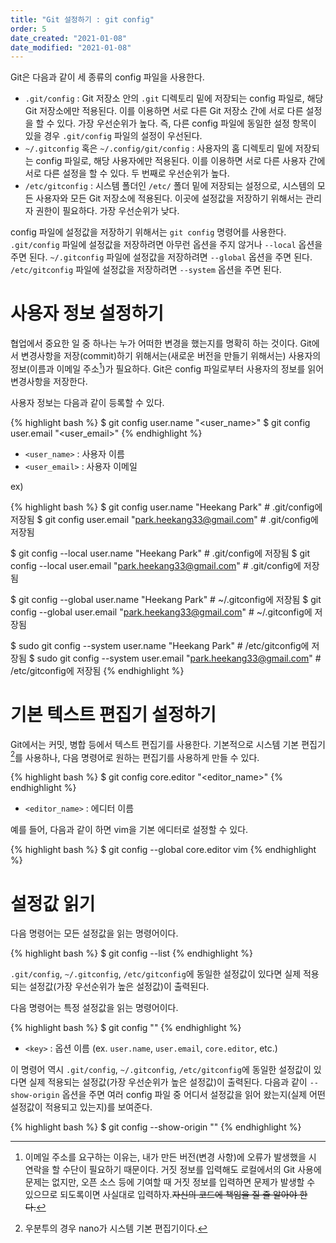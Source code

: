 ```yaml
---
title: "Git 설정하기 : git config"
order: 5
date_created: "2021-01-08"
date_modified: "2021-01-08"
---
```


Git은 다음과 같이 세 종류의 config 파일을 사용한다.

- `.git/config` : Git 저장소 안의 `.git` 디렉토리 밑에 저장되는 config 파일로, 해당 Git 저장소에만 적용된다. 이를 이용하면 서로 다른 Git 저장소 간에 서로 다른 설정을 할 수 있다. 가장 우선순위가 높다. 즉, 다른 config 파일에 동일한 설정 항목이 있을 경우 `.git/config` 파일의 설정이 우선된다.
- `~/.gitconfig` 혹은 `~/.config/git/config` : 사용자의 홈 디렉토리 밑에 저장되는 config 파일로, 해당 사용자에만 적용된다. 이를 이용하면 서로 다른 사용자 간에 서로 다른 설정을 할 수 있다. 두 번째로 우선순위가 높다.
- `/etc/gitconfig` : 시스템 폴더인 `/etc/` 폴더 밑에 저장되는 설정으로, 시스템의 모든 사용자와 모든 Git 저장소에 적용된다. 이곳에 설정값을 저장하기 위해서는 관리자 권한이 필요하다. 가장 우선순위가 낮다.

config 파일에 설정값을 저장하기 위해서는 `git config` 명령어를 사용한다. `.git/config` 파일에 설정값을 저장하려면 아무런 옵션을 주지 않거나 `--local` 옵션을 주면 된다. `~/.gitconfig` 파일에 설정값을 저장하려면 `--global` 옵션을 주면 된다. `/etc/gitconfig` 파일에 설정값을 저장하려면 `--system` 옵션을 주면 된다.

# 사용자 정보 설정하기

협업에서 중요한 일 중 하나는 누가 어떠한 변경을 했는지를 명확히 하는 것이다. Git에서 변경사항을 저장(commit)하기 위해서는(새로운 버전을 만들기 위해서는) 사용자의 정보(이름과 이메일 주소[^1])가 필요하다. Git은 config 파일로부터 사용자의 정보를 읽어 변경사항을 저장한다.

[^1]: 이메일 주소를 요구하는 이유는, 내가 만든 버전(변경 사항)에 오류가 발생했을 시 연락을 할 수단이 필요하기 때문이다. 거짓 정보를 입력해도 로컬에서의 Git 사용에 문제는 없지만, 오픈 소스 등에 기여할 때 거짓 정보를 입력하면 문제가 발생할 수 있으므로 되도록이면 사실대로 입력하자.~~자신의 코드에 책임을 질 줄 알아야 한다.~~

사용자 정보는 다음과 같이 등록할 수 있다.

{% highlight bash %}
$ git config user.name "<user_name>"
$ git config user.email "<user_email>"
{% endhighlight %}

- `<user_name>` : 사용자 이름
- `<user_email>` : 사용자 이메일

ex)

{% highlight bash %}
$ git config user.name "Heekang Park"                              # .git/config에 저장됨
$ git config user.email "park.heekang33@gmail.com"                 # .git/config에 저장됨

$ git config --local user.name "Heekang Park"                      # .git/config에 저장됨
$ git config --local user.email "park.heekang33@gmail.com"         # .git/config에 저장됨

$ git config --global user.name "Heekang Park"                     # ~/.gitconfig에 저장됨
$ git config --global user.email "park.heekang33@gmail.com"        # ~/.gitconfig에 저장됨

$ sudo git config --system user.name "Heekang Park"                # /etc/gitconfig에 저장됨
$ sudo git config --system user.email "park.heekang33@gmail.com"   # /etc/gitconfig에 저장됨
{% endhighlight %}

# 기본 텍스트 편집기 설정하기

Git에서는 커밋, 병합 등에서 텍스트 편집기를 사용한다. 기본적으로 시스템 기본 편집기[^2]를 사용하나, 다음 명령어로 원하는 편집기를 사용하게 만들 수 있다.

[^2]: 우분투의 경우 nano가 시스템 기본 편집기이다. 

{% highlight bash %}
$ git config core.editor "<editor_name>"
{% endhighlight %}

- `<editor_name>` : 에디터 이름 

예를 들어, 다음과 같이 하면 vim을 기본 에디터로 설정할 수 있다.

{% highlight bash %}
$ git config --global core.editor vim
{% endhighlight %}

# 설정값 읽기

다음 명령어는 모든 설정값을 읽는 명령어이다.

{% highlight bash %}
$ git config --list
{% endhighlight %}

`.git/config`, `~/.gitconfig`, `/etc/gitconfig`에 동일한 설정값이 있다면 실제 적용되는 설정값(가장 우선순위가 높은 설정값)이 출력된다.

다음 명령어는 특정 설정값을 읽는 명령어이다.

{% highlight bash %}
$ git config "<key>"
{% endhighlight %}

- `<key>` : 옵션 이름 (ex. `user.name`, `user.email`, `core.editor`, etc.)

이 명령어 역시 `.git/config`, `~/.gitconfig`, `/etc/gitconfig`에 동일한 설정값이 있다면 실제 적용되는 설정값(가장 우선순위가 높은 설정값)이 출력된다. 다음과 같이 `--show-origin` 옵션을 주면 여러 config 파일 중 어디서 설정값을 읽어 왔는지(실제 어떤 설정값이 적용되고 있는지)를 보여준다.

{% highlight bash %}
$ git config --show-origin "<key>"
{% endhighlight %}